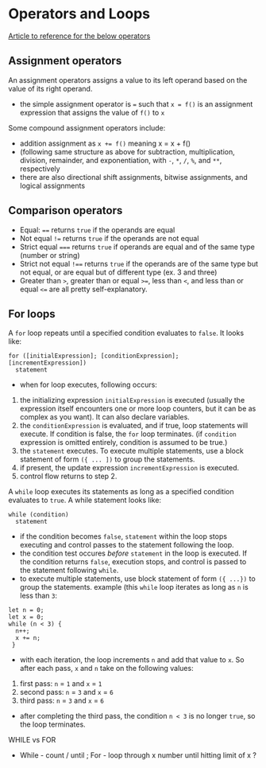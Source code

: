 # Operators and Loops

[Article to reference for the below operators](https://developer.mozilla.org/en-US/docs/Web/JavaScript/Guide/Expressions_and_Operators#assignment_operators)

## Assignment operators

An assignment operators assigns a value to its left operand based on the value of its right operand.
- the simple assignment operator is `=` such that `x = f()` is an assignment expression that assigns the value of `f()` to `x`

Some compound assignment operators include:
- addition assignment as `x += f()` meaning x = x + f()
- (following same structure as above for subtraction, multiplication, division, remainder, and exponentiation, with `-`, `*`, `/`, `%`, and `**`, respectively
- there are also directional shift assignments, bitwise assignments, and logical assignments

## Comparison operators

- Equal: `==` returns `true` if the operands are equal
- Not equal `!=` returns `true` if the operands are not equal
- Strict equal `===` returns `true` if operands are equal and of the same type (number or string)
- Strict not equal `!==` returns `true` if the operands are of the same type but not equal, or are equal but of different type (ex. 3 and three)
- Greater than `>`, greater than or equal `>=`, less than `<`, and less than or equal `<=` are all pretty self-explanatory.

## For loops

A `for` loop repeats until a specified condition evaluates to `false`. It looks like:
```
for ([initialExpression]; [conditionExpression]; [incrementExpression])
  statement
```
- when for loop executes, following occurs:
1. the initializing expression `initialExpression` is executed (usually the expression itself encounters one or more loop counters, but it can be as complex as you want). It can also declare variables.
2. the `conditionExpression` is evaluated, and if true, loop statements will execute. If condition is false, the `for` loop terminates. (if `condition` expression is omitted entirely, condition is assumed to be true.)
3. the `statement` executes. To execute multiple statements, use a block statement of form `({ ... ])` to group the statements.
4. if present, the update expression `incrementExpression` is executed.
5. control flow returns to step 2.

A `while` loop executes its statements as long as a specified condition evaluates to `true`. A while statement looks like:
```
while (condition)
  statement
```
- if the condition becomes `false`, `statement` within the loop stops executing and control passes to the statement following the loop.
- the condition test occures *before* `statement` in the loop is executed. If the condition returns `false`, execution stops, and control is passed to the statement following `while`.
- to execute multiple statements, use block statement of form `({ ...})` to group the statements.
example (this `while` loop iterates as long as `n` is less than `3`:
```
let n = 0;
let x = 0;
while (n < 3) {
  n++;
  x += n;
 }
```
- with each iteration, the loop increments `n` and add that value to `x`. So after each pass, `x` and `n` take on the following values:
1. first pass: `n` = `1` and `x` = `1`
2. second pass: `n` = `3` and `x` = `6`
3. third pass: `n` = `3` and `x` = `6`
- after completing the third pass, the condition `n < 3` is no longer `true`, so the loop terminates.


WHILE vs FOR
- While - count / until ; For - loop through x number until hitting limit of x ?

